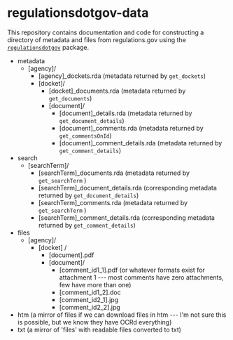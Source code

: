# regulationsdotgov-data

This repository contains documentation and code for constructing a directory of metadata and files from regulations.gov using the [`regulationsdotgov`](https://github.com/judgelord/regulationsdotgov) package. 

- metadata
   - [agency]/
      - [agency]_dockets.rda (metadata returned by `get_dockets`)
      - [docket]/
         - [docket]_documents.rda (metadata returned by `get_documents`)
         - [document]/
            - [document]_details.rda (metadata returned by `get_document_details`)
            - [document]_comments.rda (metadata returned by `get_commentsOnId`)
            - [document]_comment_details.rda (metadata returned by `get_comment_details`)
- search 
   - [searchTerm]/
      - [searchTerm]_documents.rda (metadata returned by `get_searchTerm` )
      - [searchTerm]_document_details.rda (corresponding metadata returned by `get_document_details`)
      - [searchTerm]_comments.rda (metadata returned by `get_searchTerm` )
      - [searchTerm]_comment_details.rda (corresponding metadata returned by `get_comment_details`)
- files 
   - [agency]/
      - [docket] /
         - [document].pdf
         - [document]/
            - [comment_id1_1].pdf  (or whatever formats exist for attachment 1 --- most comments have zero attachments, few have more than one)
            - [comment_id1_2].doc 
            - [comment_id2_1].jpg  
            - [comment_id2_2].jpg
- htm  (a mirror of files if we can download files in htm --- I'm not sure this is possible, but we know they have OCRd everything) 
- txt (a mirror of 'files' with readable files converted to txt)
